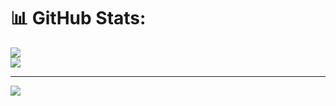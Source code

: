 # 📊 GitHub Stats:
![](https://github-readme-stats.vercel.app/api?username=gaary567&theme=dark&hide_border=false&include_all_commits=true&count_private=true)<br/>
![](https://github-readme-streak-stats.herokuapp.com/?user=gaary567&theme=dark&hide_border=false)<br/>
[](https://github-readme-stats.vercel.app/api/top-langs/?username=gaary567&theme=dark&hide_border=false&include_all_commits=true&count_private=true&layout=compact)

---
[![](https://visitcount.itsvg.in/api?id=Gaary567&icon=0&color=0)](https://visitcount.itsvg.in)

<!-- Proudly created with GPRM ( https://gprm.itsvg.in ) -->
